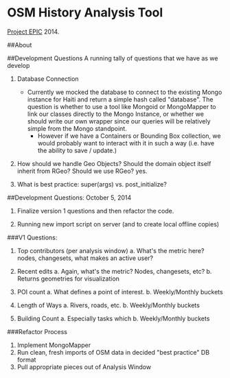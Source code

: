OSM History Analysis Tool
=========================

[Project EPIC](http://epic.cs.colorado.edu) 2014.

##About




##Development Questions
A running tally of questions that we have as we develop

1. Database Connection
	-	Currently we mocked the database to connect to the existing Mongo instance for Haiti and return a simple hash called "database".  The question is whether to use a tool like Mongoid or MongoMapper to link our classes directly to the Mongo Instance, or whether we should write our own wrapper since our queries will be relatively simple from the Mongo standpoint.
		- However if we have a Containers or Bounding Box collection, we would probably want to interact with it in such a way (i.e. have the ability to save / update.)
		
2. How should we handle Geo Objects?  Should the domain object itself inherit from RGeo?  Should we use RGeo? yes.
3. What is best practice: super(args) vs. post_initialize?



##Development Questions: October 5, 2014

1. Finalize version 1 questions and then refactor the code.

2. Running new import script on server (and to create local offline copies)


###V1 Questions:
1. Top contributors (per analysis window)
	a. 	What's the metric here?  nodes, changesets, what makes an active user?

2. Recent edits
	a. Again, what's the metric? Nodes, changesets, etc?
	b. Returns geometries for visualization

3. POI count
	a. What defines a point of interest.
	b. Weekly/Monthly buckets

4. Length of Ways
	a. Rivers, roads, etc.
	b. Weekly/Monthly buckets

5. Building Count
	a. Especially tasks which
	b. Weekly/Monthly buckets


###Refactor Process
1. Implement MongoMapper
2. Run clean, fresh imports of OSM data in decided "best practice" DB format
3. Pull appropriate pieces out of Analysis Window
